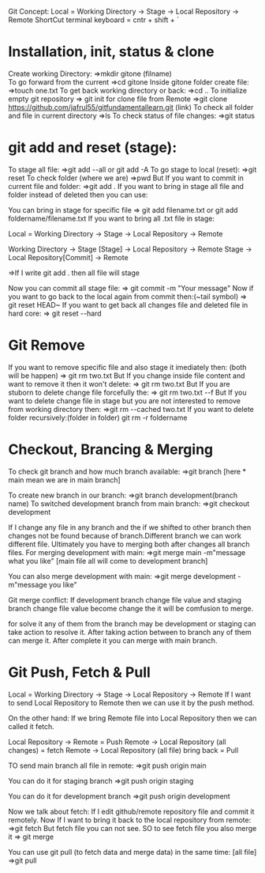 Git Concept:
Local = Working Directory -> Stage -> Local Repository -> Remote
ShortCut terminal keyboard = cntr + shift + `

# Installation, init, status & clone

Create working Directory:
=>mkdir gitone (filname) </br>
To go forward from the current
=>cd gitone
Inside gitone folder create file:
=>touch one.txt
To get back working directory or back:
=>cd ..
To initialize empty git repository
=> git init
for clone file from Remote
=>git clone https://github.com/jafrul55/gitfundamentallearn.git (link)
To check all folder and file in current directory
=>ls
To check status of file changes:
=>git status

# git add and reset (stage):

To stage all file:
=>git add --all or git add -A
To go stage to local (reset):
=>git reset
To check folder (where we are)
=>pwd
But If you want to commit in current file and folder:
=>git add .
If you want to bring in stage all file and folder instead of deleted then you can use:

<!-- =>git add * -->

You can bring in stage for specific file
=> git add filename.txt or git add foldername/filename.txt
If you want to bring all .txt file in stage:

<!-- => git add *.txt -->

Local = Working Directory -> Stage -> Local Repository -> Remote

Working Directory -> Stage [Stage] -> Local Repository -> Remote
Stage -> Local Repository[Commit] -> Remote

=>If I write git add . then all file will stage

Now you can commit all stage file:
=> git commit -m "Your message"
Now if you want to go back to the local again from commit then:(~tail symbol)
=> git reset HEAD~
If you want to get back all changes file and deleted file in hard core:
=> git reset --hard

# Git Remove

If you want to remove specific file and also stage it imediately then: (both will be happen)
=> git rm two.txt
But If you change inside file content and want to remove it then it won't delete:
=> git rm two.txt
But If you are stuborn to delete change file forcefully the:
=> git rm two.txt --f
But If you want to delete change file in stage but you are not interested to remove from working directory then:
=>git rm --cached two.txt
If you want to delete folder recursively:(folder in folder)
git rm -r foldername

# Checkout, Brancing & Merging

To check git branch and how much branch available:
=>git branch [here * main mean we are in main branch]

To create new branch in our branch:
=>git branch development(branch name)
To switched development branch from main branch:
=>git checkout development

If I change any file in any branch and the if we shifted to other branch then changes not be found because of branch.Different branch we can work different file.
Ultimately you have to merging both after changes all branch files.
For merging development with main:
=>git merge main -m"message what you like"
[main file all will come to development branch]

You can also merge development with main:
=>git merge development -m"message you like"

Git merge conflict:
If development branch change file value and staging branch change file value become change the it will be comfusion to merge.

<!-- $ git merge staging -m"merge try to done"
Auto-merging two.txt
CONFLICT (content): Merge conflict in two.txt
Automatic merge failed; fix conflicts and then commit the result. -->

for solve it any of them from the branch may be development or staging can take action to resolve it.
After taking action between to branch any of them can merge it.
After complete it you can merge with main branch.

# Git Push, Fetch & Pull

Local = Working Directory -> Stage -> Local Repository -> Remote
If I want to send Local Repository to Remote then we can use it by the push method.

On the other hand:
If we bring Remote file into Local Repository then we can called it fetch.

Local Repository -> Remote = Push
Remote -> Local Repository (all changes) = fetch
Remote -> Local Repository (all file) bring back = Pull

TO send main branch all file in remote:
=>git push origin main

You can do it for staging branch
=>git push origin staging

You can do it for development branch
=>git push origin development

Now we talk about fetch:
If I edit github/remote repository file and commit it remotely.
Now If I want to bring it back to the local repository from remote:
=>git fetch
But fetch file you can not see. SO to see fetch file you also merge it
=> git merge

You can use git pull (to fetch data and merge data) in the same time: [all file]
=>git pull
